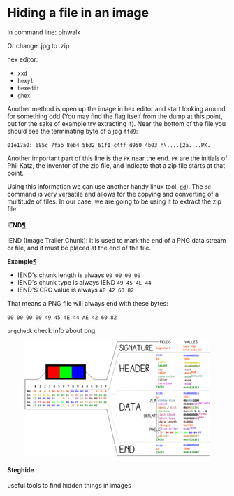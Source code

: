 # Hiding a file in an image

In command line: binwalk&#x20;

Or change .jpg to .zip

hex editor:

* `xxd`
* `hexyl`
* `hexedit`
* `ghex`

Another method is open up the image in hex editor and start looking around for something odd (You may find the flag itself from the dump at this point, but for the sake of example try extracting it). Near the bottom of the file you should see the terminating byte of a jpg `ffd9`:

`01e17a0: 685c 7fab 8eb4 5b32 61f1 c4ff d950 4b03 h\....[2a....PK.`

Another important part of this line is the `PK` near the end. `PK` are the initials of Phil Katz, the inventor of the zip file, and indicate that a zip file starts at that point.

Using this information we can use another handy linux tool, [`dd`](http://en.wikipedia.org/wiki/Dd\_\(Unix)). The `dd` command is very versatile and allows for the copying and converting of a multitude of files. In our case, we are going to be using it to extract the zip file.



#### IEND[¶](https://ctf-wiki.mahaloz.re/misc/picture/png/#iend) <a href="#iend" id="iend"></a>

IEND (Image Trailer Chunk): It is used to mark the end of a PNG data stream or file, and it must be placed at the end of the file.

**Example**[**¶**](https://ctf-wiki.mahaloz.re/misc/picture/png/#example)

* IEND's chunk length is always `00 00 00 00`
* IEND's chunk type is always IEND `49 45 4E 44`
* IEND'S CRC value is always `AE 42 60 82`

That means a PNG file will always end with these bytes:

`00 00 00 00 49 45 4E 44 AE 42 60 82`

`pngcheck` check info about png

<figure><img src="../.gitbook/assets/image.png" alt=""><figcaption></figcaption></figure>

#### Steghide

useful tools to find hidden things in images





